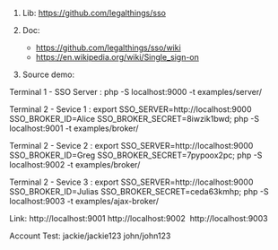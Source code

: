 1. Lib: https://github.com/legalthings/sso

2. Doc:

    - https://github.com/legalthings/sso/wiki
    - https://en.wikipedia.org/wiki/Single_sign-on 

3. Source demo:

Terminal 1 - SSO Server : php -S localhost:9000 -t examples/server/

Terminal 2 - Sevice 1 :  export SSO_SERVER=http://localhost:9000 SSO_BROKER_ID=Alice SSO_BROKER_SECRET=8iwzik1bwd; php -S localhost:9001 -t examples/broker/

Terminal 2 - Sevice 2 :  export SSO_SERVER=http://localhost:9000 SSO_BROKER_ID=Greg SSO_BROKER_SECRET=7pypoox2pc; php -S localhost:9002 -t examples/broker/

Terminal 2 - Sevice 3 :  export SSO_SERVER=http://localhost:9000 SSO_BROKER_ID=Julias SSO_BROKER_SECRET=ceda63kmhp; php -S localhost:9003 -t examples/ajax-broker/

Link:
http://localhost:9001
http://localhost:9002 
http://localhost:9003

Account Test: jackie/jackie123 john/john123
